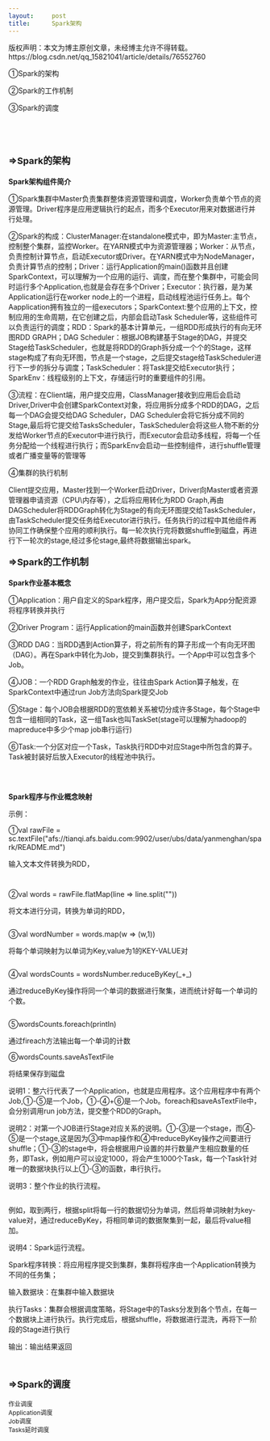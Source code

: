 ```yaml
---
layout:     post
title:      Spark架构
---
```

<div id="article_content" class="article_content clearfix csdn-tracking-statistics" data-pid="blog" data-mod="popu_307" data-dsm="post">
								<div class="article-copyright">
					版权声明：本文为博主原创文章，未经博主允许不得转载。					https://blog.csdn.net/qq_15821041/article/details/76552760				</div>
								            <link rel="stylesheet" href="https://csdnimg.cn/release/phoenix/template/css/ck_htmledit_views-f76675cdea.css">
						<div class="htmledit_views" id="content_views">
                
<p>①Spark的架构</p>
<p>②Spark的工作机制</p>
<p>③Spark的调度</p>
<p><br></p>
<p><br></p>
<h4><span style="font-size:18px;">=&gt;Spark的架构</span></h4>
<p><strong>Spark架构组件简介</strong></p>
<p>①Spark集群中Master负责集群整体资源管理和调度，Worker负责单个节点的资源管理。Driver程序是应用逻辑执行的起点，而多个Executor用来对数据进行并行处理。</p>
<p>②Spark的构成：ClusterManager:在standalone模式中，即为Master:主节点，控制整个集群，监控Worker。在YARN模式中为资源管理器；Worker：从节点，负责控制计算节点，启动Executor或Driver。在YARN模式中为NodeManager，负责计算节点的控制；Driver：运行Application的main()函数并且创建SparkContext，可以理解为一个应用的运行、调度，而在整个集群中，可能会同时运行多个Application,也就是会存在多个Driver；Executor：执行器，是为某Application运行在worker
 node上的一个进程，启动线程池运行任务上。每个Aapplication拥有独立的一组executors；SparkContext:整个应用的上下文，控制应用的生命周期，在它创建之后，内部会启动Task Scheduler等，这些组件可以负责运行的调度；RDD：Spark的基本计算单元，一组RDD形成执行的有向无环图RDD GRAPH；DAG Scheduler：根据JOB构建基于Stage的DAG，并提交Stage给TaskScheduler，也就是将RDD的Graph拆分成一个个的Stage，这样stage构成了有向无环图，节点是一个stage，之后提交stage给TaskScheduler进行下一步的拆分与调度；TaskScheduler：将Task提交给Executor执行；SparkEnv：线程级别的上下文，存储运行时的重要组件的引用。</p>
<p>③流程：在Client端，用户提交应用，ClassManager接收到应用后会启动Driver,Driver中会创建SparkContext对象，将应用拆分成多个RDD的DAG，之后每一个DAG会提交给DAG Scheduler，DAG Scheduler会将它拆分成不同的Stage,最后将它提交给TasksScheduler，TaskScheduler会将这些人物不断的分发给Worker节点的Executor中进行执行，而Executor会启动多线程，将每一个任务分配给一个线程进行执行；而SparkEnv会启动一些控制组件，进行shuffle管理或者广播变量等的管理等</p>
<p>④集群的执行机制</p>
<p>Client提交应用，Master找到一个Worker启动Driver，Driver向Master或者资源管理器申请资源（CPU\内存等），之后将应用转化为RDD Graph,再由DAGScheduler将RDDGraph转化为Stage的有向无环图提交给TaskScheduler，由TaskScheduler提交任务给Executor进行执行。任务执行的过程中其他组件再协同工作确保整个应用的顺利执行。每一轮次执行完将数据shuffle到磁盘，再进行下一轮次的stage,经过多伦stage,最终将数据输出spark。</p>
<h4><span style="font-size:18px;">=&gt;Spark的工作机制</span></h4>
<p><strong>Spark作业基本概念</strong></p>
<p>①Application：用户自定义的Spark程序，用户提交后，Spark为App分配资源将程序转换并执行</p>
<p>②Driver Program：运行Application的main函数并创建SparkContext</p>
<p>③RDD DAG：当RDD遇到Action算子，将之前所有的算子形成一个有向无环图（DAG）。再在Spark中转化为Job，提交到集群执行。一个App中可以包含多个Job。</p>
<p>④JOB：一个RDD Graph触发的作业，往往由Spark Action算子触发，在SparkContext中通过run Job方法向Spark提交Job</p>
<p>⑤Stage：每个JOB会根据RDD的宽依赖关系被切分成许多Stage，每个Stage中包含一组相同的Task，这一组Task也叫TaskSet(stage可以理解为hadoop的mapreduce中多少个map job串行运行)</p>
<p>⑥Task:一个分区对应一个Task，Task执行RDD中对应Stage中所包含的算子。Task被封装好后放入Executor的线程池中执行。</p>
<p><img src="" alt=""><br></p>
<p><br></p>
<p><strong>Spark程序与作业概念映射</strong></p>
<p>示例：</p>
<p>①val rawFile = sc.textFile("afs://tianqi.afs.baidu.com:9902/user/ubs/data/yanmenghan/spark/README.md")</p>
<p>输入文本文件转换为RDD，</p>
<p><img src="" alt=""><img src="https://img-blog.csdn.net/20170802140416642?watermark/2/text/aHR0cDovL2Jsb2cuY3Nkbi5uZXQvcXFfMTU4MjEwNDE=/font/5a6L5L2T/fontsize/400/fill/I0JBQkFCMA==/dissolve/70/gravity/Center" alt=""><br></p>
<p><img src="https://img-blog.csdn.net/20170802140437350?watermark/2/text/aHR0cDovL2Jsb2cuY3Nkbi5uZXQvcXFfMTU4MjEwNDE=/font/5a6L5L2T/fontsize/400/fill/I0JBQkFCMA==/dissolve/70/gravity/Center" alt=""><br></p>
<p>②val words = rawFile.flatMap(line =&gt; line.split(""))</p>
<p>将文本进行分词，转换为单词的RDD，</p>
<p><img src="" alt=""><img src="https://img-blog.csdn.net/20170802140525888?watermark/2/text/aHR0cDovL2Jsb2cuY3Nkbi5uZXQvcXFfMTU4MjEwNDE=/font/5a6L5L2T/fontsize/400/fill/I0JBQkFCMA==/dissolve/70/gravity/Center" alt=""><br></p>
<p>③val wordNumber = words.map(w =&gt; (w,1))</p>
<p>将每个单词映射为以单词为Key,value为1的KEY-VALUE对</p>
<p><img src="https://img-blog.csdn.net/20170802140642782?watermark/2/text/aHR0cDovL2Jsb2cuY3Nkbi5uZXQvcXFfMTU4MjEwNDE=/font/5a6L5L2T/fontsize/400/fill/I0JBQkFCMA==/dissolve/70/gravity/Center" alt=""><br></p>
<p>④val wordsCounts = wordsNumber.reduceByKey(_+_)</p>
<p>通过reduceByKey操作将同一个单词的数据进行聚集，进而统计好每一个单词的个数。</p>
<p><img src="https://img-blog.csdn.net/20170802140642782?watermark/2/text/aHR0cDovL2Jsb2cuY3Nkbi5uZXQvcXFfMTU4MjEwNDE=/font/5a6L5L2T/fontsize/400/fill/I0JBQkFCMA==/dissolve/70/gravity/Center" alt=""><br></p>
<p>⑤wordsCounts.foreach(printIn)</p>
<p>通过fireach方法输出每一个单词的计数</p>
<p>⑥wordsCounts.saveAsTextFile</p>
<p>将结果保存到磁盘</p>
<p>说明1：整六行代表了一个Application，也就是应用程序。这个应用程序中有两个Job,①-⑤是一个Job，①-④+⑥是一个Job。foreach和saveAsTextFile中，会分别调用run job方法，提交整个RDD的Graph。</p>
<p>说明2：对第一个JOB进行Stage对应关系的说明。①-③是一个stage，而④-⑤是一个stage,这是因为③中map操作和④中reduceByKey操作之间要进行shuffle；①-③的stage中，将会根据用户设置的并行数量产生相应数量的任务，即Task，例如用户可以设定1000，将会产生1000个Task，每一个Task针对唯一的数据块执行以上①-③的函数，串行执行。</p>
<p>说明3：整个作业的执行流程。</p>
<p><img src="https://img-blog.csdn.net/20170802142323629?watermark/2/text/aHR0cDovL2Jsb2cuY3Nkbi5uZXQvcXFfMTU4MjEwNDE=/font/5a6L5L2T/fontsize/400/fill/I0JBQkFCMA==/dissolve/70/gravity/Center" alt=""><br></p>
<p>例如，取到两行，根据split将每一行的数据切分为单词，然后将单词映射为key-value对，通过reduceByKey，将相同单词的数据聚集到一起，最后将value相加。</p>
<p>说明4：Spark运行流程。</p>
<p>Spark程序转换：将应用程序提交到集群，集群将程序由一个Application转换为不同的任务集；</p>
<p>输入数据块：在集群中输入数据块</p>
<p>执行Tasks：集群会根据调度策略，将Stage中的Tasks分发到各个节点，在每一个数据块上进行执行。执行完成后，根据shuffle，将数据进行混洗，再将下一阶段的Stage进行执行</p>
<p>输出：输出结果返回</p>
<p><br></p>
<h4><span style="font-size:18px;">=&gt;Spark的调度</span></h4>
<p><span style="font-size:12px;">作业调度<br>
Application调度<br>
Job调度<br>
Tasks延时调度</span></p>
            </div>
                </div>